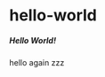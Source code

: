 # hello-world
<!DOCTYPE html>
<html>
<head>
	<title>My Website</title>
</head>
<body>
	<h5>Hello World!</h5>
	hello again zzz
</body>
</html>
